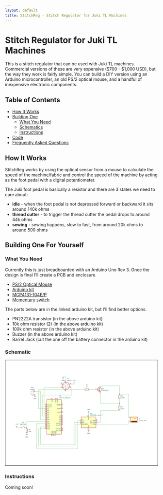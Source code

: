 ```yaml
---
layout: default
title: StitchReg - Stitch Regulator for Juki TL Machines
---
```

# Stitch Regulator for Juki TL Machines

This is a stitch regulator that can be used with Juki TL machines. Commercial versions of these are very expensive ($700 - $1,000 USD), but the way they work is fairly simple. You can build a DIY version using an Arduino microcontroller, an old PS/2 optical mouse, and a handful of inexpensive electronic components.

## Table of Contents
- [How It Works](#how)
- [Building One](#build)
  - [What You Need](#bom)
  - [Schematics](#schematic)
  - [Instructions](#instructions)
- [Code](https://github.com/stitchtheplanet/StitchReg)
- [Frequently Asked Questions](./questions.html)


## How It Works <a name="how"></a>

StitchReg works by using the optical sensor from a mouse to calculate the speed of the machine/fabric and control the speed of the machine by acting as the foot pedal with a digital potentiometer.

The Juki foot pedal is basically a resistor and there are 3 states we need to care about:

- **idle** - when the foot pedal is not depressed forward or backward it sits around 140k ohms
- **thread cutter** - to trigger the thread cutter the pedal drops to around 44k ohms
- **sewing** - sewing happens, slow to fast, from around 20k ohms to around 500 ohms

## Building One For Yourself <a name="build"></a>

### What You Need <a name="bom"></a>

Currently this is just breadboarded with an Arduino Uno Rev 3. Once the design is final I'll create a PCB and enclosure.

- [PS/2 Optical Mouse](https://www.amazon.com/dp/B0DH58555P)
- [Arduino kit](https://www.amazon.com/dp/B01D8KOZF4)
- [MCP4131-104E/P](https://www.mouser.com/ProductDetail/Microchip-Technology/MCP4131-103E-P)
- [Momentary switch](https://www.amazon.com/dp/B0BR41KCDP)

The parts below are in the linked arduino kit, but I'll find better options.

- PN2222A transistor (in the above arduino kit)
- 10k ohm resistor (2) (in the above arduino kit)
- 100k ohm resistor (in the above arduino kit)
- Buzzer (in the above arduino kit)
- Barrel Jack (cut the one off the battery connector in the arduino kit)

### Schematic <a name="schematic"></a>

![Schematic](./schematic.png)

### Instructions <a name="instructions"></a>

Coming soon!
